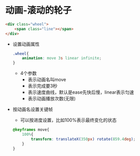 # 动画-滚动的轮子

```html
<div class="wheel">
    <span class="line"></span>
</div>
```

- 设置动画属性
    ```css
    .wheel{
        animation: move 3s linear infinite;
    }
    ```
    - 4个参数
        - 表示动画名叫move
        - 表示完成要3秒
        - 表示速度曲线，默认是ease先快后慢，linear表示匀速
        - 表示动画播放次数(无限)

- 按动画名设置关键帧
    - 可以按进度设置，比如100%表示最终变化的状态
    ```css
    @keyframes move{
        100%{
            transform: translateX(350px) rotate(859.4deg);
        }
    }
    ```